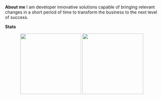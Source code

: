 **About me**
I am developer innovative solutions capable of bringing relevant changes in a short period of time to transform the business to the next level of success.

**Stats**
<div align="center">
    <img height=200 align="center" src="https://github-readme-stats.vercel.app/api?username=graweb" />
    <img height=200 align="center" src="https://github-readme-stats.vercel.app/api/top-langs?username=graweb&layout=compact&langs_count=8&card_width=320" />
</div>
